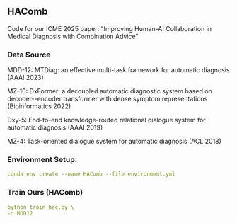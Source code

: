 ## HAComb

Code for our ICME 2025 paper: "Improving Human-AI Collaboration in Medical Diagnosis with Combination Advice"

### Data Source

MDD-12: MTDiag: an effective multi-task framework for automatic diagnosis (AAAI 2023)

MZ-10: DxFormer: a decoupled automatic diagnostic system based on decoder--encoder transformer with dense symptom representations (Bioinformatics 2022)

Dxy-5: End-to-end knowledge-routed relational dialogue system for automatic diagnosis (AAAI 2019)

MZ-4: Task-oriented dialogue system for automatic diagnosis (ACL 2018)

### Environment Setup:
```yaml
conda env create --name HAComb --file environment.yml
```

### Train Ours (HAComb)

```yaml
python train_hac.py \
-d MDD12 
```


